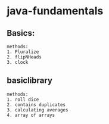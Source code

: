 # java-fundamentals## Basics:    methods:    1. Pluralize    2. flipNHeads    3. clock## basiclibrary    methods:    1. roll dice    2. contains duplicates    3. calculating averages    4. array of arrays